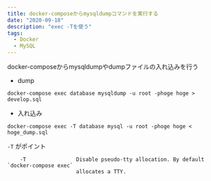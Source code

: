 ```yaml
---
title: docker-composeからmysqldumpコマンドを実行する
date: "2020-09-18"
description: "exec -Tを使う"
tags:
  - Docker
  - MySQL
---
```


docker-composeからmysqldumpやdumpファイルの入れ込みを行う

- dump

```shell
docker-compose exec database mysqldump -u root -phoge hoge > develop.sql
```

- 入れ込み

```shell
docker-compose exec -T database mysql -u root -phoge hoge < hoge_dump.sql
```

`-T` がポイント

```
    -T                Disable pseudo-tty allocation. By default `docker-compose exec`
                      allocates a TTY.
```
